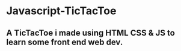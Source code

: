 # Javascript-TicTacToe
## A TicTacToe i made using HTML CSS &amp; JS to learn some front end web dev.

